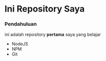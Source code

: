 # Ini Repository Saya
### Pendahuluan

ini adalah repository __pertama__ saya yang belajar

* NodeJS
* NPM
* Git
